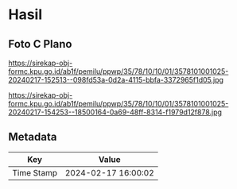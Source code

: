 # Hasil

## Foto C Plano

https://sirekap-obj-formc.kpu.go.id/ab1f/pemilu/ppwp/35/78/10/10/01/3578101001025-20240217-152513--098fd53a-0d2a-4115-bbfa-3372965f1d05.jpg

https://sirekap-obj-formc.kpu.go.id/ab1f/pemilu/ppwp/35/78/10/10/01/3578101001025-20240217-154253--18500164-0a69-48ff-8314-f1979d12f878.jpg


## Metadata

| Key        | Value               |
| ---------- | ------------------- |
| Time Stamp | 2024-02-17 16:00:02 |



